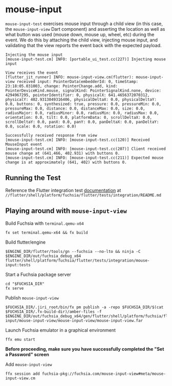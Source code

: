 # mouse-input

`mouse-input-test` exercises mouse input through a child view (in this case, the
`mouse-input-view` Dart component) and asserting the location as well as what
button was used (mouse down, mouse up, wheel, etc) during the event. We do this
by attaching the child view, injecting mouse input, and validating that the view
reports the event back with the expected payload.

```shell
Injecting the mouse input
[mouse-input-test.cm] INFO: [portable_ui_test.cc(227)] Injecting mouse input

View receives the event
[flutter_jit_runner] INFO: mouse-input-view.cm(flutter): mouse-input-view received input: PointerData(embedderId: 0, timeStamp: 23:18:05.031003, change: PointerChange.add, kind: PointerDeviceKind.mouse, signalKind: PointerSignalKind.none, device: 4294967295, pointerIdentifier: 0, physicalX: 641.4656372070312, physicalY: 402.9313049316406, physicalDeltaX: 0.0, physicalDeltaY: 0.0, buttons: 0, synthesized: true, pressure: 0.0, pressureMin: 0.0, pressureMax: 0.0, distance: 0.0, distanceMax: 0.0, size: 0.0, radiusMajor: 0.0, radiusMinor: 0.0, radiusMin: 0.0, radiusMax: 0.0, orientation: 0.0, tilt: 0.0, platformData: 0, scrollDeltaX: 0.0, scrollDeltaY: 0.0, panX: 0.0, panY: 0.0, panDeltaX: 0.0, panDeltaY: 0.0, scale: 0.0, rotation: 0.0)

Successfully received response from view
[mouse-input-test.cm] INFO: [mouse-input-test.cc(120)] Received MouseInput event
[mouse-input-test.cm] INFO: [mouse-input-test.cc(207)] Client received mouse change at (641.466, 402.931) with buttons 0.
[mouse-input-test.cm] INFO: [mouse-input-test.cc(211)] Expected mouse change is at approximately (641, 402) with buttons 0.
```

## Running the Test

Reference the Flutter integration test
[documentation](https://github.com/flutter/flutter/blob/main/engine/src/flutter/shell/platform/fuchsia/flutter/tests/integration/README.md)
at `//flutter/shell/platform/fuchsia/flutter/tests/integration/README.md`

## Playing around with `mouse-input-view`

Build Fuchsia with `terminal.qemu-x64`

```shell
fx set terminal.qemu-x64 && fx build
```

Build flutter/engine

```shell
$ENGINE_DIR/flutter/tools/gn --fuchsia --no-lto && ninja -C $ENGINE_DIR/out/fuchsia_debug_x64 flutter/shell/platform/fuchsia/flutter/tests/integration/mouse-input:tests
```

Start a Fuchsia package server

```shell
cd "$FUCHSIA_DIR"
fx serve
```

Publish `mouse-input-view`

```shell
$FUCHSIA_DIR/.jiri_root/bin/fx pm publish -a -repo $FUCHSIA_DIR/$(cat $FUCHSIA_DIR/.fx-build-dir)/amber-files -f $ENGINE_DIR/out/fuchsia_debug_x64/gen/flutter/shell/platform/fuchsia/flutter/tests/integration/mouse-input/mouse-input-view/mouse-input-view/mouse-input-view.far
```

Launch Fuchsia emulator in a graphical environment

```shell
ffx emu start
```

**Before proceeding, make sure you have successfully completed the "Set a
Password" screen**

Add `mouse-input-view`

```shell
ffx session add fuchsia-pkg://fuchsia.com/mouse-input-view#meta/mouse-input-view.cm
```
